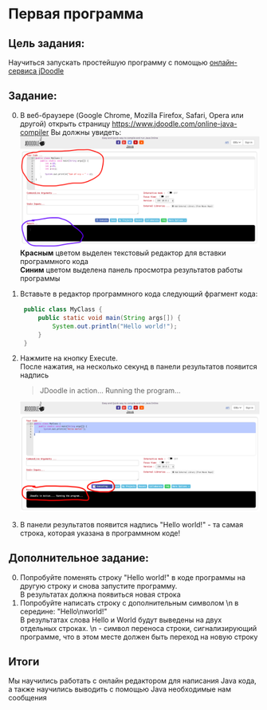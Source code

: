# Первая программа

## Цель задания:
Научиться запускать простейшую программу с помощью [онлайн-сервиса jDoodle](https://www.jdoodle.com/online-java-compiler)

## Задание:
 0. В веб-браузере (Google Chrome, Mozilla Firefox, Safari, Opera или другой) открыть страницу
 https://www.jdoodle.com/online-java-compiler
 Вы должны увидеть:
 ![](../../../Служебные%20файлы/.Картинки/doodle.png)
 **Красным** цветом выделен текстовый редактор для вставки программного кода  
 **Синим** цветом выделена панель просмотра результатов работы программы
 0. Вставьте в редактор программного кода следующий фрагмент кода:
     ``` Java
      public class MyClass {
          public static void main(String args[]) {
              System.out.println("Hello world!");
          }
      }
      ```
  0. Нажмите на кнопку Execute.  
  После нажатия, на несколько секунд в панели результатов появится надпись
     > JDoodle in action... Running the program...
     <!-- -->
     ![](../../../Служебные%20файлы/.Картинки/doodle_running.png)

  0. В панели результатов появится надпись "Hello world!" - та самая строка, которая указана в программном коде!
  
## Дополнительное задание:
0. Попробуйте поменять строку "Hello world!" в коде программы на другую строку и снова запустите программу.  
В результатах должна появиться новая строка
0. Попробуйте написать строку с дополнительным символом \n в середине:  "Hello\nworld!"  
В результатах слова Hello и World будут выведены на двух отдельных строках. \n - символ переноса строки, сигнализирующий программе, что в этом месте должен быть переход на новую строку

## Итоги
Мы научились работать с онлайн редактором для написания Java кода, а также научились выводить с помощью Java необходимые нам сообщения